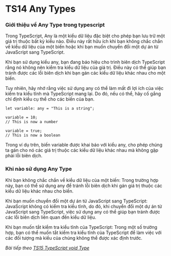 # TS14 Any Types

### Giới thiệu về Any Type trong typescript

Trong TypeScript, Any là một kiểu dữ liệu đặc biệt cho phép bạn lưu trữ một giá trị thuộc bất kỳ kiểu nào. Điều này rất hữu ích khi bạn không chắc chắn về kiểu dữ liệu của một biến hoặc khi bạn muốn chuyển đổi một dự án từ JavaScript sang TypeScript.

Khi bạn sử dụng kiểu any, bạn đang báo hiệu cho trình biên dịch TypeScript rằng nó không nên kiểm tra kiểu dữ liệu của giá trị. Điều này có thể giúp bạn tránh được các lỗi biên dịch khi bạn gán các kiểu dữ liệu khác nhau cho một biến.

Tuy nhiên, hãy nhớ rằng việc sử dụng any có thể làm mất đi lợi ích của việc kiểm tra kiểu tĩnh mà TypeScript mang lại. Do đó, nếu có thể, hãy cố gắng chỉ định kiểu cụ thể cho các biến của bạn.

```
let variable: any = "This is a string";

variable = 10; 
// This is now a number

variable = true; 
// This is now a boolean
```
Trong ví dụ trên, biến variable được khai báo với kiểu any, cho phép chúng ta gán cho nó các giá trị thuộc các kiểu dữ liệu khác nhau mà không gặp phải lỗi biên dịch.

### Khi nào sử dụng Any Type

Khi bạn không chắc chắn về kiểu dữ liệu của một biến: Trong trường hợp này, bạn có thể sử dụng any để tránh lỗi biên dịch khi gán giá trị thuộc các kiểu dữ liệu khác nhau cho biến.

Khi bạn muốn chuyển đổi một dự án từ JavaScript sang TypeScript: JavaScript không có kiểm tra kiểu tĩnh, do đó, khi chuyển đổi một dự án từ JavaScript sang TypeScript, việc sử dụng any có thể giúp bạn tránh được các lỗi biên dịch liên quan đến kiểu dữ liệu.

Khi bạn muốn tắt kiểm tra kiểu tĩnh của TypeScript: Trong một số trường hợp, bạn có thể muốn tắt kiểm tra kiểu tĩnh của TypeScript để làm việc với các đối tượng mà kiểu của chúng không thể được xác định trước.

*Bài tiếp theo [TS15 TypeScript void Type](/session/session_015_ts_void.md)*